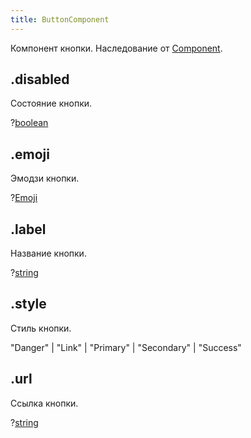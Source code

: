 ```yaml
---
title: ButtonComponent
---
```


Компонент кнопки. Наследование от [Component](component.md).

## .disabled

Состояние кнопки.

?[boolean](https://developer.mozilla.org/ru/docs/Web/JavaScript/Reference/Global_Objects/Boolean)

## .emoji

Эмодзи кнопки.

?[Emoji](emoji.md)

## .label

Название кнопки.

?[string](https://developer.mozilla.org/ru/docs/Web/JavaScript/Reference/Global_Objects/String)

## .style

Стиль кнопки.

"Danger" | "Link" | "Primary" | "Secondary" | "Success"

## .url

Ссылка кнопки.

?[string](https://developer.mozilla.org/ru/docs/Web/JavaScript/Reference/Global_Objects/String)
